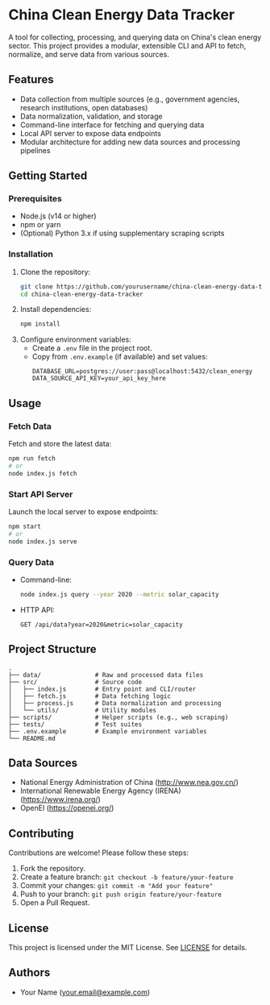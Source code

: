 # China Clean Energy Data Tracker

A tool for collecting, processing, and querying data on China's clean energy sector. This project provides a modular, extensible CLI and API to fetch, normalize, and serve data from various sources.

## Features
- Data collection from multiple sources (e.g., government agencies, research institutions, open databases)
- Data normalization, validation, and storage
- Command-line interface for fetching and querying data
- Local API server to expose data endpoints
- Modular architecture for adding new data sources and processing pipelines

## Getting Started

### Prerequisites
- Node.js (v14 or higher)
- npm or yarn
- (Optional) Python 3.x if using supplementary scraping scripts

### Installation
1. Clone the repository:
   ```bash
   git clone https://github.com/yourusername/china-clean-energy-data-tracker.git
   cd china-clean-energy-data-tracker
   ```
2. Install dependencies:
   ```bash
   npm install
   ```
3. Configure environment variables:
   - Create a `.env` file in the project root.
   - Copy from `.env.example` (if available) and set values:
     ```dotenv
     DATABASE_URL=postgres://user:pass@localhost:5432/clean_energy
     DATA_SOURCE_API_KEY=your_api_key_here
     ```

## Usage

### Fetch Data
Fetch and store the latest data:
```bash
npm run fetch
# or
node index.js fetch
```

### Start API Server
Launch the local server to expose endpoints:
```bash
npm start
# or
node index.js serve
```

### Query Data
- Command-line:
  ```bash
  node index.js query --year 2020 --metric solar_capacity
  ```
- HTTP API:
  ```http
  GET /api/data?year=2020&metric=solar_capacity
  ```

## Project Structure
```
.
├── data/               # Raw and processed data files
├── src/                # Source code
│   ├── index.js        # Entry point and CLI/router
│   ├── fetch.js        # Data fetching logic
│   ├── process.js      # Data normalization and processing
│   └── utils/          # Utility modules
├── scripts/            # Helper scripts (e.g., web scraping)
├── tests/              # Test suites
├── .env.example        # Example environment variables
└── README.md
```

## Data Sources
- National Energy Administration of China (http://www.nea.gov.cn/)
- International Renewable Energy Agency (IRENA) (https://www.irena.org/)
- OpenEI (https://openei.org/)

## Contributing
Contributions are welcome! Please follow these steps:
1. Fork the repository.
2. Create a feature branch: `git checkout -b feature/your-feature`
3. Commit your changes: `git commit -m "Add your feature"`
4. Push to your branch: `git push origin feature/your-feature`
5. Open a Pull Request.

## License
This project is licensed under the MIT License. See [LICENSE](LICENSE) for details.

## Authors
- Your Name (<your.email@example.com>)